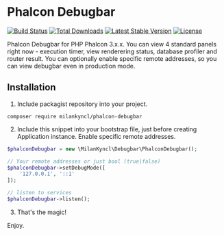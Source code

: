 # Phalcon Debugbar

[![Build Status](https://travis-ci.org/milankyncl/phalcon-debugbar.svg?branch=master)](https://travis-ci.org/milankyncl/phalcon-debugbar)
[![Total Downloads](https://poser.pugx.org/milankyncl/phalcon-debugbar/downloads)](https://packagist.org/packages/milankyncl/phalcon-debugbar)
[![Latest Stable Version](https://poser.pugx.org/milankyncl/phalcon-debugbar/v/stable)](https://packagist.org/packages/milankyncl/phalcon-debugbar)
[![License](https://poser.pugx.org/milankyncl/phalcon-debugbar/license)](https://packagist.org/packages/milankyncl/phalcon-debugbar)

Phalcon Debugbar for PHP Phalcon 3.x.x. You can view 4 standard panels right now - execution timer, view renderering status, database profiler and router result. You can optionally enable specific remote addresses, so you can view debugbar even in production mode.

## Installation

1. Include packagist repository into your project.

```
composer require milankyncl/phalcon-debugbar
```

2. Include this snippet into your bootstrap file, just before creating Application instance. Enable specific remote addresses.

```php
$phalconDebugbar = new \MilanKyncl\Debugbar\PhalconDebugbar();

// Your remote addresses or just bool (true|false)
$phalconDebugbar->setDebugMode([
	'127.0.0.1', '::1'
]);

// listen to services
$phalconDebugbar->listen();
```

3. That's the magic!

Enjoy.
